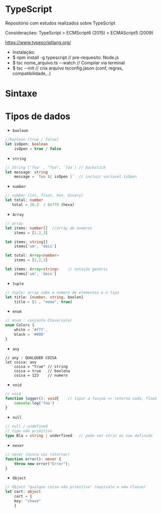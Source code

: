# TypeScript
Repositório com estudos realizados sobre TypeScript

Considerações: TypeScript > ECMScript6 (2015) > ECMAScript5 (2009)

https://www.typescriptlang.org/

* Instalação:
* $ npm install -g typescript	    // pre-requesito: Node.js
* $ tsc nome_arquivo.ts --watch   // Compilar via terminal
* $ tsc --init                    // cria arquivo tsconfig.jason (conf, regras, compatibilidade,..)

# Sintaxe

# Tipos de dados

 * `boolean`
~~~TypeScript
//boolean (true / false)
let isOpen: boolean
    isOpen = true / false
~~~

* `string`
~~~TypeScript
// String ('foo' , "foo", `foo`) // backstick
let message: string
    message = `foo ${ isOpen }`  // incluir variavel isOpen
~~~

* `number`
~~~TypeScript
// number (int, float, hex, binary)
let total: number
   total = 20.3  / 0xff0 (hexa)
~~~

* `Array`
~~~TypeScript
// array
let items: number[]  //array de numeros
    items = [1,2,3]

let items: string[]
    items['um', 'dois']

let total: Array<number>
    items = [1,2,3]

let items: Array<string>	// notação generic
    items['um', 'dois']
~~~

* `tuple`
~~~TypeScript
// tuple: array sabe o numero de elementos e o tipo
let title: [number, string, boolen]
    title = [1 , "nome", true]
~~~

* `enum`
~~~TypeScript
// enum : conjunto Chave/valor
enum Colors {
	white = '#fff',   
	black = '#000'
}
~~~

* `any`
~~~TypeSript
// any : QUALQUER COISA
let coisa: any
    coisa = "true" // string
    coisa = true   // boolena
    coisa = 123    // numero
~~~

* `void`
~~~TypeScript
// void
function logger(): void{	// tipar a funçao >> retorna nada, float
	console.log('foo')
}
~~~

* `null`
~~~TypeScript
// null / undefined
// tipo não primitivo
type Bla = string | underfined   // pode ser strin ou nao definido
~~~

* `never`
~~~TypeScript
// never (nunca vai retornar)
function error(): never {
	throw new error("Error");
}
~~~

* `Object`
~~~TypeScript
// Object "qualque coisa não primitiva" (equivale a uma Classe)
let cart: object
    cart = {
	key: "chave"
    }

~~~ 

